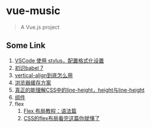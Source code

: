 # vue-music

> A Vue.js project

## Some Link
1. [VSCode 使用 stylus，配置格式化设置](https://www.jianshu.com/p/f33417f904d3)
2. [初识babel 7](https://www.jianshu.com/p/0ea6065cb39e)
3. [vertical-align到底怎么用](https://www.jianshu.com/p/ce7e4a997a2c)
4. [浏览器缓存方案](https://www.jianshu.com/p/309de010a3c9)
5. [真正的能理解CSS中的line-height，height与line-height](https://blog.csdn.net/a2013126370/article/details/82786681)
6. [<router-link>组件](https://www.jianshu.com/p/8b8616df24a6)
7. flex
   1. [Flex 布局教程：语法篇](http://www.ruanyifeng.com/blog/2015/07/flex-grammar.html)
   2. [CSS的flex布局看完这篇你就懂了](https://blog.csdn.net/Allenyhy/article/details/81605547)